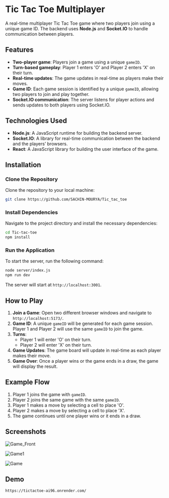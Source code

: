 
# Tic Tac Toe Multiplayer

A real-time multiplayer Tic Tac Toe game where two players join using a unique game ID. The backend uses **Node.js** and **Socket.IO** to handle communication between players.

## Features

- **Two-player game**: Players join a game using a unique `gameID`.
- **Turn-based gameplay**: Player 1 enters 'O' and Player 2 enters 'X' on their turn.
- **Real-time updates**: The game updates in real-time as players make their moves.
- **Game ID**: Each game session is identified by a unique `gameID`, allowing two players to join and play together.
- **Socket.IO communication**: The server listens for player actions and sends updates to both players using Socket.IO.

## Technologies Used

- **Node.js**: A JavaScript runtime for building the backend server.
- **Socket.IO**: A library for real-time communication between the backend and the players’ browsers.
- **React**: A JavaScript library for building the user interface of the game.

## Installation

### Clone the Repository

Clone the repository to your local machine:

```bash
git clone https://github.com/SACHIN-MOURYA/Tic_tac_toe
```

### Install Dependencies

Navigate to the project directory and install the necessary dependencies:

```bash
cd Tic-tac-toe
npm install
```

### Run the Application

To start the server, run the following command:

```bash
node server/index.js
npm run dev

```

The server will start at `http://localhost:3001`.

## How to Play

1. **Join a Game**: Open two different browser windows and navigate to `http://localhost:5173/`. 
2. **Game ID**: A unique `gameID` will be generated for each game session. Player 1 and Player 2 will use the same `gameID` to join the game.
3. **Turns**: 
   - Player 1 will enter 'O' on their turn.
   - Player 2 will enter 'X' on their turn.
4. **Game Updates**: The game board will update in real-time as each player makes their move.
5. **Game Over**: Once a player wins or the game ends in a draw, the game will display the result.

## Example Flow

1. Player 1 joins the game with `gameID`.
2. Player 2 joins the same game with the same `gameID`.
3. Player 1 makes a move by selecting a cell to place 'O'.
4. Player 2 makes a move by selecting a cell to place 'X'.
5. The game continues until one player wins or it ends in a draw.


## Screenshots

![Game_Front](https://github.com/user-attachments/assets/a94fd877-138d-40e6-b410-891d975df2c6)


![Game1](https://github.com/user-attachments/assets/9880f2d1-da80-4a5d-a230-2542298bdc28)


![Game](https://github.com/user-attachments/assets/c58c6353-41ac-4f67-b3ce-1bc3badfa13a)


## Demo

```
https://tictactoe-ai96.onrender.com/
```